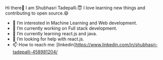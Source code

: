    Hi there👋
   I am Shubhasri Tadepalli.😇
   I love learning new things and contributing to open source.😄

- 🙂 I’m interested in Machine Learning and Web development.
- 🔭 I’m currently working on Full stack development.
- 🌱 I’m currently learning react.js and java.
- 🤔 I’m looking for help with react.js.
- 📫 How to reach me: [linkedin]https://www.linkedin.com/in/shubhasri-tadepalli-458981204/



